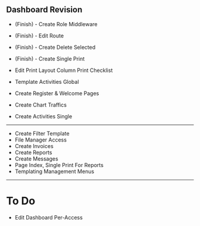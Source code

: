 ## Dashboard Revision

- (Finish) - Create Role Middleware
- (Finish) - Edit Route
- (Finish) - Create Delete Selected
- (Finish) - Create Single Print

- Edit Print Layout Column Print Checklist
- Template Activities Global
- Create Register & Welcome Pages
- Create Chart Traffics
- Create Activities Single
--------------------------------------------------
- Create Filter Template
- File Manager Access
- Create Invoices
- Create Reports
- Create Messages
- Page Index, Single Print For Reports
- Templating Management Menus
--------------------------------------------------

# To Do
- Edit Dashboard Per-Access
